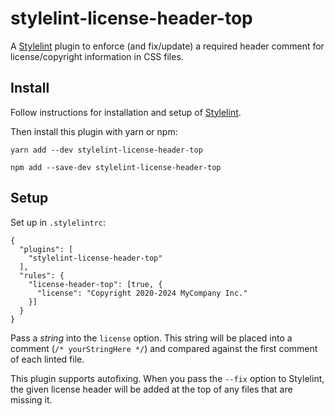 # stylelint-license-header-top

A [Stylelint](https://stylelint.io/) plugin to enforce (and fix/update) a required header comment for license/copyright information in CSS files.

## Install

Follow instructions for installation and setup of [Stylelint](https://stylelint.io/).

Then install this plugin with yarn or npm:

```
yarn add --dev stylelint-license-header-top
```

```
npm add --save-dev stylelint-license-header-top
```

## Setup

Set up in `.stylelintrc`:

```
{
  "plugins": [
    "stylelint-license-header-top"
  ],
  "rules": {
    "license-header-top": [true, {
      "license": "Copyright 2020-2024 MyCompany Inc."
    }]
  }
}
```

Pass a *string* into the `license` option. This string will be placed into a comment (`/* yourStringHere */`) and compared against the first comment of each linted file.

This plugin supports autofixing. When you pass the `--fix` option to Stylelint, the given license header will be added at the top of any files that are missing it.
